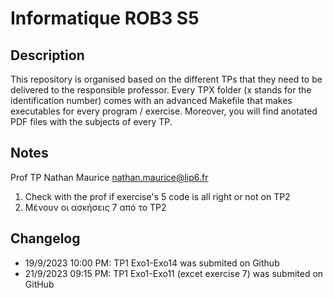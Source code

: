 # Informatique ROB3 S5

## Description

This repository is organised based on the different TPs that they need to be delivered to the responsible professor. Every TPX folder (x stands for the identification number) comes with an advanced Makefile that makes executables for every program / exercise. Moreover, you will find anotated PDF files with the subjects of every TP.

## Notes

Prof TP Nathan Maurice nathan.maurice@lip6.fr

1. Check with the prof if exercise's 5 code is all right or not on TP2
2. Μένουν οι ασκήσεις 7 από το TP2

## Changelog

* 19/9/2023 10:00 PM: TP1 Exo1-Exo14 was submited on Github
* 21/9/2023 09:15 PM: TP1 Exo1-Exo11 (excet exercise 7) was submited on GitHub
